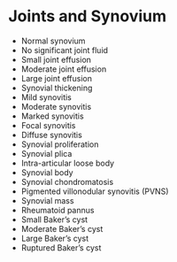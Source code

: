 # Joints and Synovium

- Normal synovium
- No significant joint fluid
- Small joint effusion
- Moderate joint effusion
- Large joint effusion
- Synovial thickening
- Mild synovitis
- Moderate synovitis
- Marked synovitis
- Focal synovitis
- Diffuse synovitis
- Synovial proliferation
- Synovial plica
- Intra-articular loose body
- Synovial body
- Synovial chondromatosis
- Pigmented villonodular synovitis (PVNS)
- Synovial mass
- Rheumatoid pannus
- Small Baker’s cyst
- Moderate Baker’s cyst
- Large Baker’s cyst
- Ruptured Baker’s cyst
